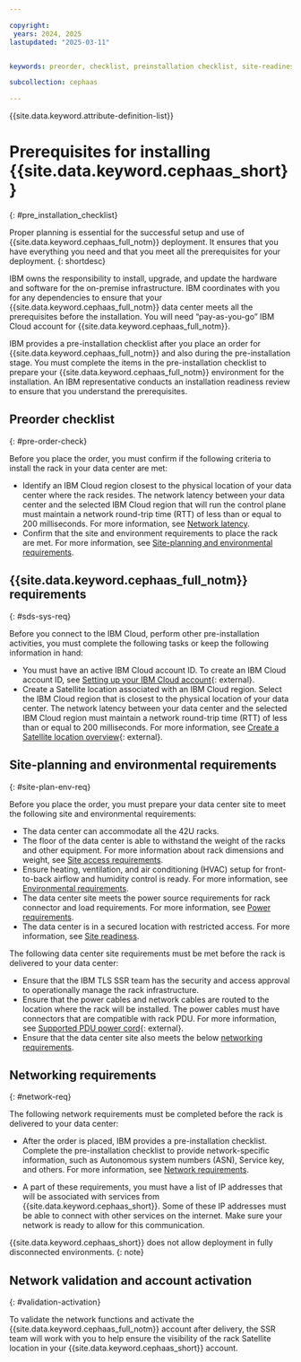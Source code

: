 ```yaml
---

copyright:
 years: 2024, 2025
lastupdated: "2025-03-11"


keywords: preorder, checklist, preinstallation checklist, site-readiness, ceph as a service, network validation, account activation

subcollection: cephaas

---
```


{{site.data.keyword.attribute-definition-list}}

# Prerequisites for installing {{site.data.keyword.cephaas_short}}
{: #pre_installation_checklist}


Proper planning is essential for the successful setup and use of {{site.data.keyword.cephaas_full_notm}} deployment. It ensures that you have everything you need and that you meet all the prerequisites for your deployment.
{: shortdesc}

IBM owns the responsibility to install, upgrade, and update the hardware and software for the on-premise infrastructure. IBM coordinates with you for any dependencies to ensure that your {{site.data.keyword.cephaas_full_notm}} data center meets all the prerequisites before the installation. You will need “pay-as-you-go” IBM Cloud account for {{site.data.keyword.cephaas_full_notm}}.

IBM provides a pre-installation checklist after you place an order for {{site.data.keyword.cephaas_full_notm}} and also during the pre-installation stage. You must complete the items in the pre-installation checklist to prepare your {{site.data.keyword.cephaas_full_notm}} environment for the installation. An IBM representative conducts an installation readiness review to ensure that you understand the prerequisites.

## Preorder checklist
{: #pre-order-check}

Before you place the order, you must confirm if the following criteria to install the rack in your data center are met:
*  Identify an IBM Cloud region closest to the physical location of your data center where the rack resides. The network latency between your data center and the selected IBM Cloud region that will run the control plane must maintain a network round-trip time (RTT) of less than or equal to 200 milliseconds. For more information, see [Network latency](/docs/cephaas?topic=cephaas-network_latency_main).
*  Confirm that the site and environment requirements to place the rack are met. For more information, see [Site-planning and environmental requirements](/docs/cephaas?topic=cephaas-pre_installation_checklist#site-plan-env-req).

## {{site.data.keyword.cephaas_full_notm}} requirements
{: #sds-sys-req}

Before you connect to the IBM Cloud, perform other pre-installation activities, you must complete the following tasks or keep the following information in hand:
*  You must have an active IBM Cloud account ID. To create an IBM Cloud account ID, see [Setting up your IBM Cloud account](https://cloud.ibm.com/docs/account?topic=account-account-getting-started){: external}.
*  Create a Satellite location associated with an IBM Cloud region. Select the IBM Cloud region that is closest to the physical location of your data center. The network latency between your data center and the selected IBM Cloud region must maintain a network round-trip time (RTT) of less than or equal to 200 milliseconds. For more information, see [Create a Satellite location overview](https://cloud.ibm.com/docs/satellite?topic=satellite-locations){: external}.

## Site-planning and environmental requirements
{: #site-plan-env-req}

Before you place the order, you must prepare your data center site to meet the following site and environmental requirements:
*  The data center can accommodate all the 42U racks.
*  The floor of the data center is able to withstand the weight of the racks and other equipment. For more information about rack dimensions and weight, see [Site access requirements](/docs/cephaas?topic=cephaas-site-access-requirements).
*  Ensure heating, ventilation, and air conditioning (HVAC) setup for front-to-back airflow and humidity control is ready. For more information, see [Environmental requirements](/docs/cephaas?topic=cephaas-environmental-requirements).
*  The data center site meets the power source requirements for rack connector and load requirements. For more information, see [Power requirements](/docs/cephaas?topic=cephaas-power-requirements).
*  The data center is in a secured location with restricted access. For more information, see [Site readiness](/docs/cephaas?topic=cephaas-site-readiness).

The following data center site requirements must be met before the rack is delivered to your data center:
*  Ensure that the IBM TLS SSR team has the security and access approval to operationally manage the rack infrastructure.
*  Ensure that the power cables and network cables are routed to the location where the rack will be installed. The power cables must have connectors that are compatible with rack PDU. For more information, see [Supported PDU power cord](https://www.ibm.com/docs/en/power9/0009-ESS?topic=pr-supported-pdu-power-cords){: external}.
*  Ensure that the data center site also meets the below [networking requirements](/docs/cephaas?topic=cephaas-pre_installation_checklist&interface=ui#network-req).

## Networking requirements
{: #network-req}

The following network requirements must be completed before the rack is delivered to your data center:

*  After the order is placed, IBM provides a pre-installation checklist. Complete the pre-installation checklist to provide network-specific information, such as Autonomous system numbers (ASN), Service key, and others. For more information, see [Network requirements](/docs/cephaas?topic=cephaas-network-requirements).

* A part of these requirements, you must have a list of IP addresses that will be associated with services from {{site.data.keyword.cephaas_short}}. Some of these IP addresses must be able to connect with other services on the internet. Make sure your network is ready to allow for this communication.

{{site.data.keyword.cephaas_short}} does not allow deployment in fully disconnected environments.
{: note}


## Network validation and account activation
{: #validation-activation}

To validate the network functions and activate the {{site.data.keyword.cephaas_full_notm}} account after delivery, the SSR team will work with you to help ensure the visibility of the rack Satellite location in your {{site.data.keyword.cephaas_short}} account.
